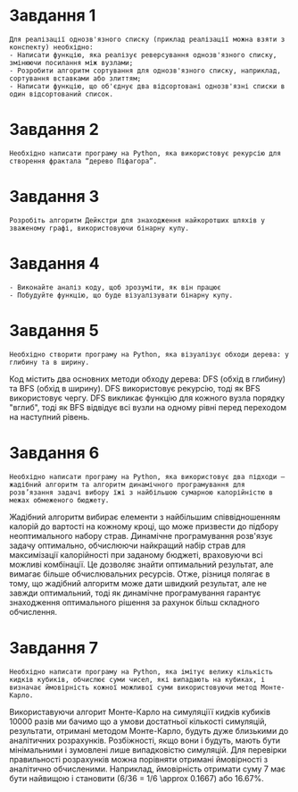 # Завдання 1
    Для реалізації однозв'язного списку (приклад реалізації можна взяти з конспекту) необхідно:
    - Написати функцію, яка реалізує реверсування однозв'язного списку, змінюючи посилання між вузлами;
    - Розробити алгоритм сортування для однозв'язного списку, наприклад, сортування вставками або злиттям;
    - Написати функцію, що об'єднує два відсортовані однозв'язні списки в один відсортований список.


# Завдання 2
    Необхідно написати програму на Python, яка використовує рекурсію для створення фрактала “дерево Піфагора”.

# Завдання 3
    Розробіть алгоритм Дейкстри для знаходження найкоротших шляхів у зваженому графі, використовуючи бінарну купу.

# Завдання 4
    - Виконайте аналіз коду, щоб зрозуміти, як він працює
    - Побудуйте функцію, що буде візуалізувати бінарну купу. 

# Завдання 5
    Необхідно створити програму на Python, яка візуалізує обходи дерева: у глибину та в ширину.

Код містить два основних методи обходу дерева: DFS (обхід в глибину) та BFS (обхід в ширину). DFS використовує рекурсію, тоді як BFS використовує чергу. DFS викликає функцію для кожного вузла порядку "вглиб", тоді як BFS відвідує всі вузли на одному рівні перед переходом на наступний рівень.


# Завдання 6 
    Необхідно написати програму на Python, яка використовує два підходи — жадібний алгоритм та алгоритм динамічного програмування для розв’язання задачі вибору їжі з найбільшою сумарною калорійністю в межах обмеженого бюджету.

Жадібний алгоритм вибирає елементи з найбільшим співвідношенням калорій до вартості на кожному кроці, що може призвести до підбору неоптимального набору страв.
Динамічне програмування розв'язує задачу оптимально, обчислюючи найкращий набір страв для максимізації калорійності при заданому бюджеті, враховуючи всі можливі комбінації. Це дозволяє знайти оптимальний результат, але вимагає більше обчислювальних ресурсів.
Отже, різниця полягає в тому, що жадібний алгоритм може дати швидкий результат, але не завжди оптимальний, тоді як динамічне програмування гарантує знаходження оптимального рішення за рахунок більш складного обчислення.

# Завдання 7
    Необхідно написати програму на Python, яка імітує велику кількість кидків кубиків, обчислює суми чисел, які випадають на кубиках, і визначає ймовірність кожної можливої суми використовуючи метод Монте-Карло.

Використавуючи алгорит Монте-Карло на симуляціїї кидків кубиків 10000 разів ми бачимо що а умови достатньої кількості симуляцій, результати, отримані методом Монте-Карло, будуть дуже близькими до аналітичних розрахунків. Розбіжності, якщо вони і будуть, мають бути мінімальними і зумовлені лише випадковістю симуляцій.
Для перевірки правильності розрахунків можна порівняти отримані ймовірності з аналітично обчисленими. Наприклад, ймовірність отримати суму 7 має бути найвищою і становити \(6/36 = 1/6 \approx 0.1667\) або 16.67%.
